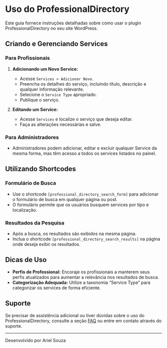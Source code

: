 # Uso do ProfessionalDirectory

Este guia fornece instruções detalhadas sobre como usar o plugin ProfessionalDirectory no seu site WordPress.

## Criando e Gerenciando Services

### Para Profissionais

1. **Adicionando um Novo Service:**
   - Acesse `Services > Adicionar Novo`.
   - Preencha os detalhes do serviço, incluindo título, descrição e qualquer informação relevante.
   - Selecione o `Service Type` apropriado.
   - Publique o serviço.

2. **Editando um Service:**
   - Acesse `Services` e localize o serviço que deseja editar.
   - Faça as alterações necessárias e salve.

### Para Administradores

- Administradores podem adicionar, editar e excluir qualquer Service da mesma forma, mas têm acesso a todos os services listados no painel.

## Utilizando Shortcodes

### Formulário de Busca

- Use o shortcode `[professional_directory_search_form]` para adicionar o formulário de busca em qualquer página ou post.
- O formulário permite que os usuários busquem services por tipo e localização.

### Resultados da Pesquisa

- Após a busca, os resultados são exibidos na mesma página.
- Inclua o shortcode `[professional_directory_search_results]` na página onde deseja exibir os resultados.

## Dicas de Uso

- **Perfis de Professional:** Encoraje os profissionais a manterem seus perfis atualizados para aumentar a relevância nos resultados de busca.
- **Categorização Adequada:** Utilize a taxonomia “Service Type” para categorizar os services de forma eficiente.

## Suporte

Se precisar de assistência adicional ou tiver dúvidas sobre o uso do ProfessionalDirectory, consulte a seção [FAQ](faq.md) ou entre em contato através do suporte.

---

Desenvolvido por Ariel Souza